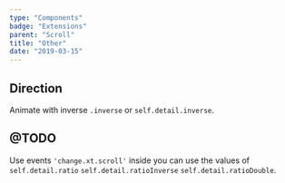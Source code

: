 ```yaml
---
type: "Components"
badge: "Extensions"
parent: "Scroll"
title: "Other"
date: "2019-03-15"
---
```


## Direction

Animate with inverse `.inverse` or `self.detail.inverse`.

<demo>
  <div class="gatsby_demo_item" data-iframe="iframe/components/scroll/direction">
  </div>
</demo>

## @TODO

Use events `'change.xt.scroll'` inside you can use the values of `self.detail.ratio` `self.detail.ratioInverse` `self.detail.ratioDouble`.

<demo>
  <div class="gatsby_demo_item" data-iframe="iframe/components/scroll/parallax">
  </div>
</demo>
